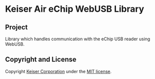 # Keiser Air eChip WebUSB Library
## Project
Library which handles communication with the eChip USB reader using WebUSB.

## Copyright and License
Copyright [Keiser Corporation](http://keiser.com/) under the [MIT license](LICENSE.md).

